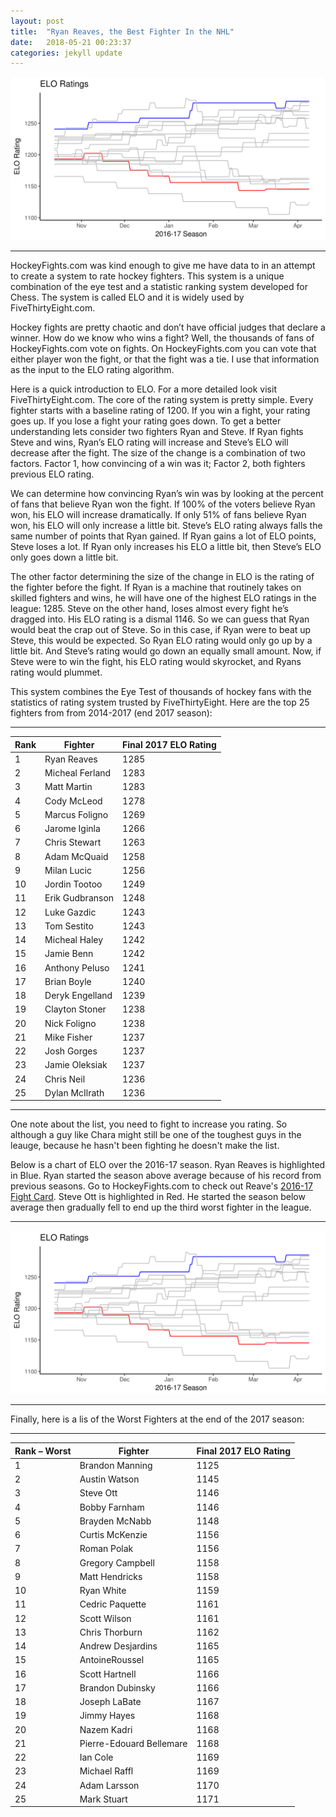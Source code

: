 ```yaml
---
layout: post
title:  "Ryan Reaves, the Best Fighter In the NHL"
date:   2018-05-21 00:23:37
categories: jekyll update
---
```


<a rel="ELO Graphic">![alt tag](/Png/ggplot_elo_2016_17.png)</a>

---

HockeyFights.com was kind enough to give me have data to in an attempt to create a system to rate hockey fighters. This system is a unique combination of the eye test and a statistic ranking system developed for Chess. The system is called ELO and it is widely used by FiveThirtyEight.com. 

Hockey fights are pretty chaotic and don’t have official judges that declare a winner. How do we know who wins a fight? Well, the thousands of fans of HockeyFights.com vote on fights. On HockeyFights.com you can vote that either player won the fight, or that the fight was a tie. I use that information as the input to the ELO rating algorithm.

Here is a quick introduction to ELO. For a more detailed look visit FiveThirtyEight.com. The core of the rating system is pretty simple. Every fighter starts with a baseline rating of 1200. If you win a fight, your rating goes up. If you lose a fight your rating goes down. To get a better understanding lets consider two fighters Ryan and Steve. If Ryan fights Steve and wins, Ryan’s ELO rating will increase and Steve’s  ELO will decrease after the fight. The size of the change is a combination of two factors. Factor 1, how convincing of a win was it; Factor 2, both fighters previous ELO rating.

We can determine how convincing Ryan’s win was by looking at the percent of fans that believe Ryan won the fight. If 100% of the voters believe Ryan won, his ELO will increase dramatically. If only 51% of fans believe Ryan won, his ELO will only increase a little bit. Steve’s ELO rating always falls the same number of points that Ryan gained. If Ryan gains a lot of ELO points, Steve loses a lot. If Ryan only increases his ELO a little bit, then Steve’s ELO only goes down a little bit.

The other factor determining the size of the change in ELO is the rating of the fighter before the fight. If Ryan is a machine that routinely takes on skilled fighters and wins, he will have one of the highest ELO ratings in the league: 1285. Steve on the other hand, loses almost every fight he’s dragged into. His ELO rating is a dismal 1146. So we can guess that Ryan would beat the crap out of Steve. So in this case, if Ryan were to beat up Steve, this would be expected. So Ryan ELO rating would only go up by a little bit. And Steve’s rating would go down an equally small amount. Now, if Steve were to win the fight, his ELO rating would skyrocket, and Ryans rating would plummet. 

This system combines the Eye Test of thousands of hockey fans with the statistics of rating system trusted by FiveThirtyEight.  Here are the top 25 fighters from from 2014-2017 (end 2017 season):

---

| Rank | Fighter         | Final 2017 ELO Rating |
|------|-----------------|-----------------------|
| 1    | Ryan Reaves     | 1285                  |
| 2    | Micheal Ferland | 1283                  |
| 3    | Matt Martin     | 1283                  |
| 4    | Cody McLeod     | 1278                  |
| 5    | Marcus Foligno  | 1269                  |
| 6    | Jarome Iginla   | 1266                  |
| 7    | Chris Stewart   | 1263                  |
| 8    | Adam McQuaid    | 1258                  |
| 9    | Milan Lucic     | 1256                  |
| 10   | Jordin Tootoo   | 1249                  |
| 11   | Erik Gudbranson | 1248                  |
| 12   | Luke Gazdic     | 1243                  |
| 13   | Tom Sestito     | 1243                  |
| 14   | Micheal Haley   | 1242                  |
| 15   | Jamie Benn      | 1242                  |
| 16   | Anthony Peluso  | 1241                  |
| 17   | Brian Boyle     | 1240                  |
| 18   | Deryk Engelland | 1239                  |
| 19   | Clayton Stoner  | 1238                  |
| 20   | Nick Foligno    | 1238                  |
| 21   | Mike Fisher     | 1237                  |
| 22   | Josh Gorges     | 1237                  |
| 23   | Jamie Oleksiak  | 1237                  |
| 24   | Chris Neil      | 1236                  |
| 25   | Dylan McIlrath  | 1236                  |

---

One note about the list, you need to fight to increase you rating. So although a guy like Chara might still be one of the toughest guys in the leauge, because he hasn't been fighting he doesn't make the list.

Below is a chart of ELO over the 2016-17 season. Ryan Reaves is highlighted in Blue. Ryan started the season above average because of his record from previous seasons. Go to HockeyFights.com to check out Reave's [2016-17 Fight Card](http://www.hockeyfights.com/players/1602/fightcard/reg2017). Steve Ott is highlighted in Red. He started the season below average then gradually fell to end up the third worst fighter in the league. 

---

<a rel="ELO Graphic">![alt tag](/Png/ggplot_elo_2016_17.png)</a>




---

Finally, here is a lis of the Worst Fighters at the end of the 2017 season:

---


| Rank – Worst | Fighter                  | Final 2017 ELO Rating |
|--------------|--------------------------|-----------------------|
| 1            | Brandon Manning          | 1125                  |
| 2            | Austin Watson            | 1145                  |
| 3            | Steve Ott                | 1146                  |
| 4            | Bobby Farnham            | 1146                  |
| 5            | Brayden McNabb           | 1148                  |
| 6            | Curtis McKenzie          | 1156                  |
| 7            | Roman Polak              | 1156                  |
| 8            | Gregory Campbell         | 1158                  |
| 9            | Matt Hendricks           | 1158                  |
| 10           | Ryan White               | 1159                  |
| 11           | Cedric Paquette          | 1161                  |
| 12           | Scott Wilson             | 1161                  |
| 13           | Chris Thorburn           | 1162                  |
| 14           | Andrew Desjardins        | 1165                  |
| 15           | AntoineRoussel           | 1165                  |
| 16           | Scott Hartnell           | 1166                  |
| 17           | Brandon Dubinsky         | 1166                  |
| 18           | Joseph LaBate            | 1167                  |
| 19           | Jimmy Hayes              | 1168                  |
| 20           | Nazem Kadri              | 1168                  |
| 21           | Pierre-Edouard Bellemare | 1168                  |
| 22           | Ian Cole                 | 1169                  |
| 23           | Michael Raffl            | 1169                  |
| 24           | Adam Larsson             | 1170                  |
| 25           | Mark Stuart              | 1171                  |



